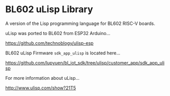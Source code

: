 # BL602 uLisp Library

A version of the Lisp programming language for BL602 RISC-V boards.

uLisp was ported to BL602 from ESP32 Arduino...

https://github.com/technoblogy/ulisp-esp

BL602 uLisp Firmware `sdk_app_ulisp` is located here...

https://github.com/lupyuen/bl_iot_sdk/tree/ulisp/customer_app/sdk_app_ulisp

For more information about uLisp...

http://www.ulisp.com/show?21T5

